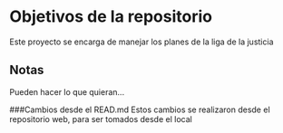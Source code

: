 # Objetivos de la repositorio

Este proyecto se encarga de manejar los planes de la liga de la justicia


## Notas
Pueden hacer lo que quieran...

###Cambios desde el READ.md
Estos cambios se realizaron desde el repositorio web, para ser tomados desde el local
